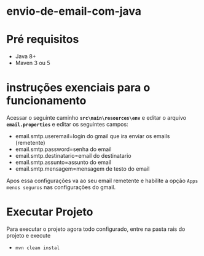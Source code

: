 # envio-de-email-com-java

# Pré requisitos

- Java 8+
- Maven 3 ou 5

# instruções exenciais para o funcionamento

Acessar o seguinte caminho **`src\main\resources\env`**  e editar o arquivo **`email.properties`** e editar os seguintes campos:

- email.smtp.useremail=login do gmail que ira enviar os emails (remetente) 
- email.smtp.password=senha do email
- email.smtp.destinatario=email do destinatario
- email.smtp.assunto=assunto do email
- email.smtp.mensagem=mensagem de testo do email

Apos essa configurações va ao seu email remetente e habilite a opção `Apps menos seguros` nas configurações do gmail.

# Executar Projeto

Para executar o projeto agora todo configurado, entre na pasta rais do projeto e execute

- `mvn clean instal`